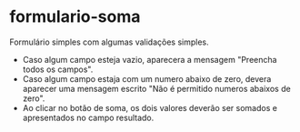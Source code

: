 # formulario-soma
Formulário simples com algumas validações simples.
- Caso algum campo esteja vazio, aparecera a mensagem "Preencha todos os campos".
- Caso algum campo estaja com um numero abaixo de zero, devera aparecer uma mensagem escrito "Não é permitido numeros abaixos de zero".
- Ao clicar no botão de soma, os dois valores deverão ser somados e apresentados no campo resultado. 
